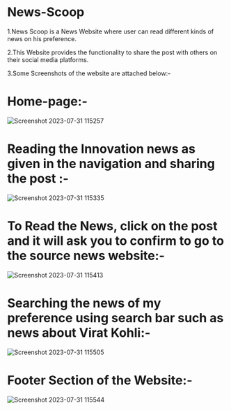 # News-Scoop
1.News Scoop is a News Website where user can read different kinds of news on his preference. 

2.This Website provides the functionality to share the post with others on their social media platforms.

3.Some Screenshots of the website are attached below:-

# Home-page:-

![Screenshot 2023-07-31 115257](https://github.com/Akku2002/News-Scoop/assets/91628758/d3efd96d-b16d-489c-a0a0-f6887090587f)

# Reading the Innovation news as given in the navigation and sharing the post :-

![Screenshot 2023-07-31 115335](https://github.com/Akku2002/News-Scoop/assets/91628758/d73c3c47-5cdc-491a-b4c1-e6ae4dfcf9d1)

# To Read the News, click on the post and it will ask you to confirm to go to the source news website:-

![Screenshot 2023-07-31 115413](https://github.com/Akku2002/News-Scoop/assets/91628758/616ad53b-7b0f-4cee-8384-1e7da6e0f937)

# Searching the news of my preference using search bar such as news about Virat Kohli:-

![Screenshot 2023-07-31 115505](https://github.com/Akku2002/News-Scoop/assets/91628758/277fe25e-8800-45e5-b0cf-19408f893713)

# Footer Section of the Website:-

![Screenshot 2023-07-31 115544](https://github.com/Akku2002/News-Scoop/assets/91628758/c624c756-8fe7-411a-93eb-df4a58107b34)

